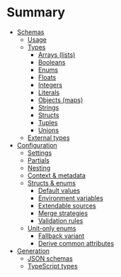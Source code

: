 # Summary

- [Schemas]()
  - [Usage]()
  - [Types]()
    - [Arrays (lists)]()
    - [Booleans]()
    - [Enums]()
    - [Floats]()
    - [Integers]()
    - [Literals]()
    - [Objects (maps)]()
    - [Strings]()
    - [Structs]()
    - [Tuples]()
    - [Unions]()
  - [External types]()
- [Configuration](./config/index.md)
  - [Settings](./config/settings.md)
  - [Partials](./config/partial.md)
  - [Nesting](./config/nested.md)
  - [Context & metadata](./config/context.md)
  - [Structs & enums](./config/struct/index.md)
    - [Default values](./config/struct/default.md)
    - [Environment variables](./config/struct/env.md)
    - [Extendable sources](./config/struct/extend.md)
    - [Merge strategies](./config/struct/merge.md)
    - [Validation rules](./config/struct/validate.md)
  - [Unit-only enums]()
    - [Fallback variant]()
    - [Derive common attributes]()
- [Generation]()
  - [JSON schemas]()
  - [TypeScript types]()
